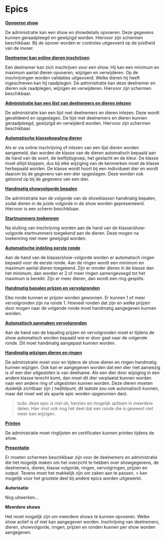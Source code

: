 # Epics

**[Opvoeren show](stories/opvoeren-show.md)**

De administratie kan een show en showdetails opvoeren. Deze gegevens kunnen geraadpleegd en gewijzigd worden. Hiervoor zijn schermen beschikbaar. Bij de opvoer worden er controles uitgevoerd op de juistheid van de invoer.

**[Deelnemer kan online dieren inschrijven](stories/deelnemer-dieren-inschrijven.md)**

Een deelnemer kan zich inschrijven voor een show. Hij kan een minimum en maximum aantal dieren opvoeren, wijzigen en verwijderen. Op de inschrijvingen worden validaties uitgevoerd. Welke dieren hij heeft ingeschreven kan hij raadplegen. De administratie kan deze deelnemer en dieren ook raadplegen, wijzigen en verwijderen. Hiervoor zijn schermen beschikbaar.

**[Administratie kan een lijst van deelnemers en dieren inlezen](stories/administratie-lijst-deelnemers-dieren-inlezen.md)**

De administratie kan een lijst met deelnemers en dieren inlezen. Deze wordt gevalideerd en opgeslagen. De lijst met deelnemers en dieren kunnen geraadpleegd, gewijzigd en verwijderd worden. Hiervoor zijn schermen beschikbaar.

**[Automatische klassebepaling dieren](stories/automatische-klassebepaling-dieren.md)**

Als er via online inschrijving of inlezen van een lijst dieren worden aangemeld, dan worden de klasse van de dieren automatisch bepaald aan de hand van de soort, de leeftijdsgroep, het geslacht en de kleur. De klasse moet altijd kloppen, dus bij elke wijziging van de kenmerken moet de klasse herbepaald worden. De klasse wordt hoort bij een individueel dier en wordt daarom bij de gegevens van een dier opgeslagen. Deze worden ook getoond op bij de gegevens van een dier.

**[Handmatig showvolgorde bepalen](stories/handmatig-showvolgorde-bepalen.md)**

De administratie kan de volgorde van de showklassen handmatig bepalen, zodat dieren in de juiste volgorde in de show worden gepresenteerd. Hiervoor is een scherm beschikbaar.

**[Startnummers toekennen](stories/startnummers-toekennen.md)**

Na sluiting van inschrijving worden aan de hand van de klasse/show-volgorde startnummers toegekend aan de dieren. Deze mogen na toekenning niet meer gewijzigd worden. 

**[Automatische indeling eerste ronde](stories/automatische-indeling-eerste-ronde.md)**

Aan de hand van de klasse/show-volgorde worden er automatisch ringen bepaald voor de eerste ronde. Aan de ringen wordt een minimum en maximum aantal dieren toegekend. Zijn er minder dieren in de klasse dan het minimum, dan worden er 2 of meer ringen samengevoegd tot het maximum is bereikt. Zijn er meer dieren, dan wordt een ring gesplits. 

**[Handmatig bepalen prijzen en vervolgronden](stories/handmatig-bepalen-prijzen-vervolgronden.md)**

Elke ronde kunnen er prijzen worden gewonnen. Er kunnen 1 of meer vervolgronden zijn na ronde 1. Hoeveel ronden dat zijn en welke prijzen door mogen naar de volgende ronde moet handmatig aangegeven kunnen worden. 

**[Automatisch aanmaken vervolgronden](stories/automatisch-aanmaken-vervolgronden.md)**

Aan de hand van de bepaling prijzen en vervolgronden moet er tijdens de show automatisch worden bepaald wie er door gaat naar de volgende ronde. Dit moet handmatig aangepast kunnen worden.

**[Handmatig wijzigen dieren en ringen](stories/ohandmatig-wijzigen-dieren-ringen.md)**

De administratie moet voor en tijdens de show dieren en ringen handmatig kunnen wijzigen. Ook kan er aangegeven worden dat een dier niet aanwezig is of een dier uitgesloten is van deelname. Als een dier door wijziging in een andere klasse terecht komt, dan moet dit dier verplaatst kunnen worden naar een andere ring of uitgesloten kunnen worden. Deze dieren moeten duidelijk zichtbaar zijn ( twijfelpunt, dit laatste zou ook automatisch kunnen, maar dat moet wel als aparte epic worden opgenomen dan).

> todo: deze epic is niet ok, herzien en mogelijk splitsen in meerdere delen. Hier mist ook nog het deel dat een ronde die is geweest niet meer kan wijzigen.

**[Printen](stories/printen.md)**

De administratie moet ringlijsten en certificaten kunnen printen tijdens de show.

**[Presentatie](stories/presentatie.md)**

Er moeten schermen beschikbaar zijn voor de deelnemers en administratie die het mogelijk maken om het overzicht te hebben over showgegevens, de deelnemers, dieren, klasse volgorde, ringen, vervolgringen, prijzen en output. Tevens moet het makkelijk zijn om zaken aan te passen. > kan mogelijk voor het grootste deel bij andere epics worden uitgewerkt.

**Autorisatie**

Nog uitwerken...

**Meerdere shows**

Het moet mogelijk zijn om meerdere shows te kunnen opvoeren. Welke show actief is of niet kan aangegeven worden. Inschrijving van deelnemers, dieren, showvolgorde, ringen, prijzen en ronden kunnen per show worden aangegeven. 

